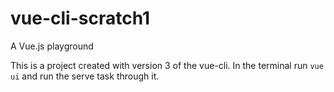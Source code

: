 # vue-cli-scratch1
A Vue.js playground

This is a project created with version 3 of the vue-cli. In the terminal run `vue ui` and run the serve task through it.
